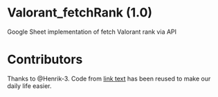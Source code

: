 # Valorant_fetchRank (1.0)
Google Sheet implementation of fetch Valorant rank via API
<br>

# Contributors
Thanks to @Henrik-3. Code from <a href="https://github.com/Henrik-3/unofficial-valorant-api">link text</a> has been reused to make our daily life easier.
